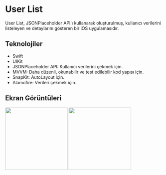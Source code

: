 # User List

User List, JSONPlaceholder API'ı kullanarak oluşturulmuş, kullanıcı verilerini listeleyen ve detaylarını gösteren bir iOS uygulamasıdır.

## Teknolojiler

* Swift
* UIKit
* JSONPlaceholder API: Kullanıcı verilerini çekmek için.
* MVVM: Daha düzenli, okunabilir ve test edilebilir kod yapısı için.
* SnapKit: AutoLayout için.
* Alamofire: Verileri çekmek için.

## Ekran Görüntüleri

<img width="200" src="https://github.com/user-attachments/assets/15ecda49-04ca-453d-8fb6-b205bcec2fcd" />
<img width="200" src="https://github.com/user-attachments/assets/2455c749-aae5-4d31-9009-0e723294f1b9" />
